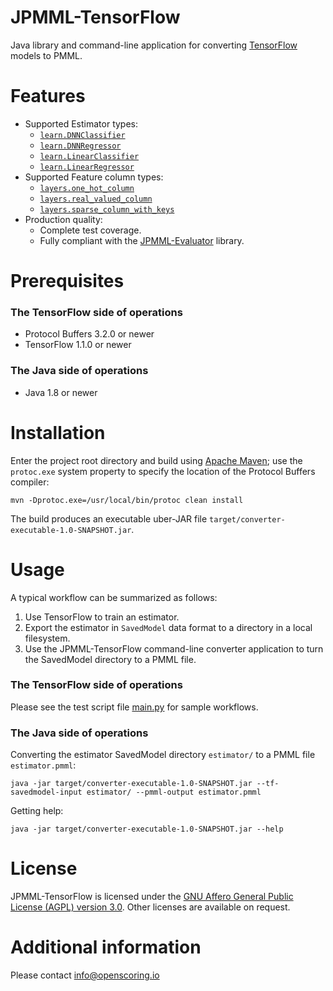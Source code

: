 JPMML-TensorFlow
================

Java library and command-line application for converting [TensorFlow](http://tensorflow.org) models to PMML.

# Features #

* Supported Estimator types:
  * [`learn.DNNClassifier`](https://www.tensorflow.org/api_docs/python/tf/contrib/learn/DNNClassifier)
  * [`learn.DNNRegressor`](https://www.tensorflow.org/api_docs/python/tf/contrib/learn/DNNRegressor)
  * [`learn.LinearClassifier`](https://www.tensorflow.org/api_docs/python/tf/contrib/learn/LinearClassifier)
  * [`learn.LinearRegressor`](https://www.tensorflow.org/api_docs/python/tf/contrib/learn/LinearRegressor)
* Supported Feature column types:
  * [`layers.one_hot_column`](https://www.tensorflow.org/api_docs/python/tf/contrib/layers/one_hot_column)
  * [`layers.real_valued_column`](https://www.tensorflow.org/api_docs/python/tf/contrib/layers/real_valued_column)
  * [`layers.sparse_column_with_keys`](https://www.tensorflow.org/api_docs/python/tf/contrib/layers/sparse_column_with_keys)
* Production quality:
  * Complete test coverage.
  * Fully compliant with the [JPMML-Evaluator](https://github.com/jpmml/jpmml-evaluator) library.

# Prerequisites #

### The TensorFlow side of operations

* Protocol Buffers 3.2.0 or newer
* TensorFlow 1.1.0 or newer

### The Java side of operations

* Java 1.8 or newer

# Installation #

Enter the project root directory and build using [Apache Maven](http://maven.apache.org/); use the `protoc.exe` system property to specify the location of the Protocol Buffers compiler:
```
mvn -Dprotoc.exe=/usr/local/bin/protoc clean install
```

The build produces an executable uber-JAR file `target/converter-executable-1.0-SNAPSHOT.jar`.

# Usage #

A typical workflow can be summarized as follows:

1. Use TensorFlow to train an estimator.
2. Export the estimator in `SavedModel` data format to a directory in a local filesystem.
3. Use the JPMML-TensorFlow command-line converter application to turn the SavedModel directory to a PMML file.

### The TensorFlow side of operations

Please see the test script file [main.py](https://github.com/jpmml/jpmml-tensorflow/blob/master/src/test/resources/main.py) for sample workflows.

### The Java side of operations

Converting the estimator SavedModel directory `estimator/` to a PMML file `estimator.pmml`:
```
java -jar target/converter-executable-1.0-SNAPSHOT.jar --tf-savedmodel-input estimator/ --pmml-output estimator.pmml
```

Getting help:
```
java -jar target/converter-executable-1.0-SNAPSHOT.jar --help
```

# License #

JPMML-TensorFlow is licensed under the [GNU Affero General Public License (AGPL) version 3.0](http://www.gnu.org/licenses/agpl-3.0.html). Other licenses are available on request.

# Additional information #

Please contact [info@openscoring.io](mailto:info@openscoring.io)
